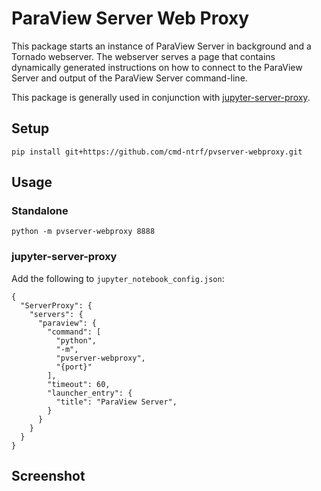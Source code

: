 # ParaView Server Web Proxy

This package starts an instance of ParaView Server in background and a Tornado webserver.
The webserver serves a page that contains dynamically generated instructions on how 
to connect to the ParaView Server and output of the ParaView Server command-line.

This package is generally used in conjunction with [jupyter-server-proxy](https://github.com/jupyterhub/jupyter-server-proxy).

## Setup

```
pip install git+https://github.com/cmd-ntrf/pvserver-webproxy.git
```

## Usage

### Standalone
```
python -m pvserver-webproxy 8888
```

### jupyter-server-proxy

Add the following to `jupyter_notebook_config.json`:
```
{
  "ServerProxy": {
    "servers": {
      "paraview": {
        "command": [
          "python",
          "-m",
          "pvserver-webproxy",
          "{port}"
        ],
        "timeout": 60,
        "launcher_entry": {
          "title": "ParaView Server",
        }
      }
    }
  }
}
```

## Screenshot